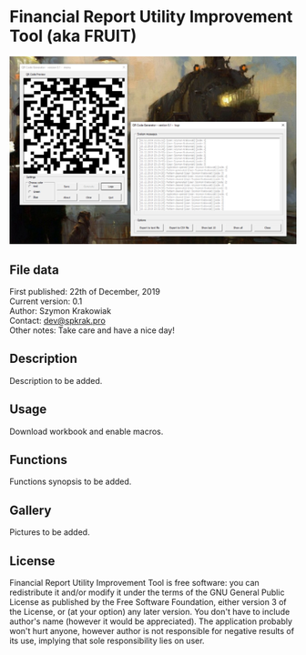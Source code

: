 # Financial Report Utility Improvement Tool (aka FRUIT)
![QR Code Generator logo](https://github.com/SPKrak/VBA-simulations/blob/master/01-QR-code-generator/img/logo.PNG)

## File data
First published: 22th of December, 2019\
Current version: 0.1\
Author: Szymon Krakowiak\
Contact: dev@spkrak.pro\
Other notes: Take care and have a nice day!

## Description
Description to be added.

## Usage
Download workbook and enable macros.

## Functions
Functions synopsis to be added.

## Gallery
Pictures to be added.

## License
Financial Report Utility Improvement Tool is free software: you can redistribute it and/or modify it under the terms of the GNU General Public License as published by the Free Software Foundation, either version 3 of the License, or (at your option) any later version. You don't have to include author's name (however it would be appreciated). The application probably won't hurt anyone, however author is not responsible for negative results of its use, implying that sole responsibility lies on user.
